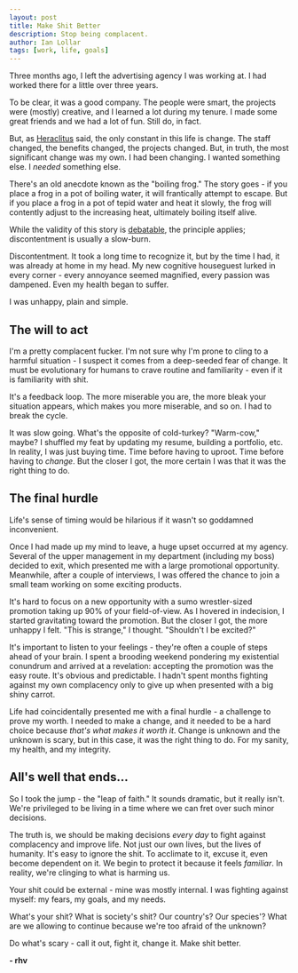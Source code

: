 ```yaml
---
layout: post
title: Make Shit Better
description: Stop being complacent.
author: Ian Lollar
tags: [work, life, goals]
---
```


Three months ago, I left the advertising agency I was working at. I had worked there for a little over three years.

To be clear, it was a good company. The people were smart, the projects were (mostly) creative, and I learned a lot during my tenure. I made some great friends and we had a lot of fun. Still do, in fact.

But, as [Heraclitus](http://en.wikiquote.org/wiki/Heraclitus) said, the only constant in this life is change. The staff changed, the benefits changed, the projects changed. But, in truth, the most significant change was my own. I had been changing. I wanted something else. I *needed* something else.

There's an old anecdote known as the "boiling frog." The story goes - if you place a frog in a pot of boiling water, it will frantically attempt to escape. But if you place a frog in a pot of tepid water and heat it slowly, the frog will contently adjust to the increasing heat, ultimately boiling itself alive.

While the validity of this story is [debatable](http://en.wikipedia.org/wiki/Boiling_frog), the principle applies; discontentment is usually a slow-burn.

Discontentment. It took a long time to recognize it, but by the time I had, it was already at home in my head. My new cognitive houseguest lurked in every corner - every annoyance seemed magnified, every passion was dampened. Even my health began to suffer.

I was unhappy, plain and simple.

<!--more-->

## The will to act

I'm a pretty complacent fucker. I'm not sure why I'm prone to cling to a harmful situation - I suspect it comes from a deep-seeded fear of change. It must be evolutionary for humans to crave routine and familiarity - even if it is familiarity with shit.

It's a feedback loop. The more miserable you are, the more bleak your situation appears, which makes you more miserable, and so on. I had to break the cycle.

It was slow going. What's the opposite of cold-turkey? "Warm-cow," maybe? I shuffled my feat by updating my resume, building a portfolio, etc. In reality, I was just buying time. Time before having to uproot. Time before having to *change*. But the closer I got, the more certain I was that it was the right thing to do.

## The final hurdle

Life's sense of timing would be hilarious if it wasn't so goddamned inconvenient.

Once I had made up my mind to leave, a huge upset occurred at my agency. Several of the upper management in my department (including my boss) decided to exit, which presented me with a large promotional opportunity. Meanwhile, after a couple of interviews, I was offered the chance to join a small team working on some exciting products.

It's hard to focus on a new opportunity with a sumo wrestler-sized promotion taking up 90% of your field-of-view. As I hovered in indecision, I started gravitating toward the promotion. But the closer I got, the more unhappy I felt. "This is strange," I thought. "Shouldn't I be excited?"

It's important to listen to your feelings - they're often a couple of steps ahead of your brain. I spent a brooding weekend pondering my existential conundrum and arrived at a revelation: accepting the promotion was the easy route. It's obvious and predictable. I hadn't spent months fighting against my own complacency only to give up when presented with a big shiny carrot.

Life had coincidentally presented me with a final hurdle - a challenge to prove my worth. I needed to make a change, and it needed to be a hard choice because *that's what makes it worth it*. Change is unknown and the unknown is scary, but in this case, it was the right thing to do. For my sanity, my health, and my integrity.

## All's well that ends...

So I took the jump - the "leap of faith." It sounds dramatic, but it really isn't. We're privileged to be living in a time where we can fret over such minor decisions.

The truth is, we should be making decisions *every day* to fight against complacency and improve life. Not just our own lives, but the lives of humanity. It's easy to ignore the shit. To acclimate to it, excuse it, even become dependent on it. We begin to protect it because it feels *familiar*. In reality, we're clinging to what is harming us.

Your shit could be external - mine was mostly internal. I was fighting against myself: my fears, my goals, and my needs.

What's your shit? What is society's shit? Our country's? Our species'? What are we allowing to continue because we're too afraid of the unknown?

Do what's scary - call it out, fight it, change it. Make shit better.

**- rhv**
